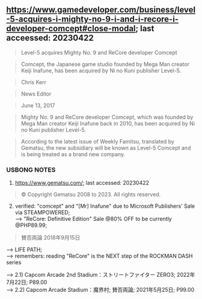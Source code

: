 
## https://www.gamedeveloper.com/business/level-5-acquires-i-mighty-no-9-i-and-i-recore-i-developer-comcept#close-modal; last acceessed: 20230422

> Level-5 acquires Mighty No. 9 and ReCore developer Comcept

> Comcept, the Japanese game studio founded by Mega Man creator Keiji Inafune, has been acquired by Ni no Kuni publisher Level-5. 

> Chris Kerr

> News Editor

> June 13, 2017


> Mighty No. 9 and ReCore developer Comcept, which was founded by Mega Man creator Keiji Inafune back in 2010, has been acquired by Ni no Kuni publisher Level-5. 

> According to the latest issue of Weekly Famitsu, translated by Gematsu, the new subsidiary will be known as Level-5 Comcept and is being treated as a brand new company.

### USBONG NOTES

1) https://www.gematsu.com/; last accessed: 20230422

> © Copyright Gematsu 2008 to 2023. All rights reserved.

2) verified: "comcept" and "[Mr] Inafune" due to Microsoft Publishers' Sale via STEAMPOWERED;<br/>
--> "ReCore: Definitive Edition" Sale @80% OFF to be currently @PHP89.99; 

> 賛否両論 2018年9月15日

--> LIFE PATH; <br/>
--> remembers: reading "ReCore" is the NEXT step of the ROCKMAN DASH series

--> 2.1) Capcom Arcade 2nd Stadium：ストリートファイター ZERO3; 2022年7月22日; P89.00<br/>
--> 2.2) Capcom Arcade Stadium：魔界村; 賛否両論; 2021年5月25日; P99.00

 







